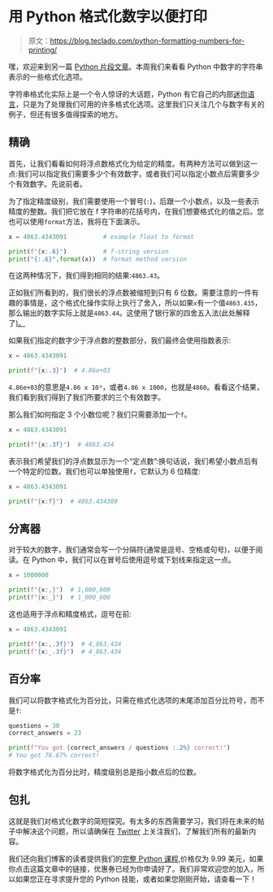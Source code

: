 # 用 Python 格式化数字以便打印

> 原文：<https://blog.teclado.com/python-formatting-numbers-for-printing/>

嘿，欢迎来到另一篇 [Python 片段文章](https://blog.teclado.com/tag/python-snippets/)。本周我们来看看 Python 中数字的字符串表示的一些格式化选项。

字符串格式化实际上是一个令人惊讶的大话题，Python 有它自己的内部[迷你语言](https://docs.python.org/3/library/string.html#format-specification-mini-language)，只是为了处理我们可用的许多格式化选项。这里我们只关注几个与数字有关的例子，但还有很多值得探索的地方。

## 精确

首先，让我们看看如何将浮点数格式化为给定的精度。有两种方法可以做到这一点:我们可以指定我们需要多少个有效数字，或者我们可以指定小数点后需要多少个有效数字。先说前者。

为了指定精度级别，我们需要使用一个冒号(`:`)，后跟一个小数点，以及一些表示精度的整数。我们把它放在 f 字符串的花括号内，在我们想要格式化的值之后。您也可以使用`format`方法，我将在下面演示。

```py
x = 4863.4343091          # example float to format

print(f"{x:.6}")          # f-string version
print("{:.6}".format(x))  # format method version 
```

在这两种情况下，我们得到相同的结果:`4863.43`。

正如我们所看到的，我们很长的浮点数被缩短到只有 6 位数。需要注意的一件有趣的事情是，这个格式化操作实际上执行了舍入，所以如果`x`有一个值`4863.435`，那么输出的数字实际上就是`4863.44`。这使用了银行家的四舍五入法(此处解释了[)。](https://blog.teclado.com/rounding-in-python/)

如果我们指定的数字少于浮点数的整数部分，我们最终会使用指数表示:

```py
x = 4863.4343091

print(f"{x:.3}")  # 4.86e+03 
```

`4.86e+03`的意思是`4.86 x 10³`，或者`4.86 x 1000`，也就是`4860`。看看这个结果，我们看到我们得到了我们所要求的三个有效数字。

那么我们如何指定 3 个小数位呢？我们只需要添加一个`f`。

```py
x = 4863.4343091

print(f"{x:.3f}")  # 4863.434 
```

表示我们希望我们的浮点数显示为一个“定点数”:换句话说，我们希望小数点后有一个特定的位数。我们也可以单独使用`f`，它默认为 6 位精度:

```py
x = 4863.4343091

print(f"{x:f}")  # 4863.434309 
```

## 分离器

对于较大的数字，我们通常会写一个分隔符(通常是逗号、空格或句号)，以便于阅读。在 Python 中，我们可以在冒号后使用逗号或下划线来指定这一点。

```py
x = 1000000

print(f"{x:,}")  # 1,000,000
print(f"{x:_}")  # 1_000_000 
```

这也适用于浮点和精度格式，逗号在前:

```py
x = 4863.4343091

print(f"{x:,.3f}")  # 4,863.434
print(f"{x:_.3f}")  # 4_863.434 
```

## 百分率

我们可以将数字格式化为百分比，只需在格式化选项的末尾添加百分比符号，而不是`f`:

```py
questions = 30
correct_answers = 23

print(f"You got {correct_answers / questions :.2%} correct!")
# You got 76.67% correct! 
```

将数字格式化为百分比时，精度级别总是指小数点后的位数。

## 包扎

这就是我们对格式化数字的简短探究。有太多的东西需要学习，我们将在未来的帖子中解决这个问题，所以请确保在 [Twitter](https://twitter.com/TecladoCode) 上关注我们，了解我们所有的最新内容。

我们还向我们博客的读者提供我们的[完整 Python 课程](https://go.tecla.do/complete-python-sale),价格仅为 9.99 美元，如果你点击这篇文章中的链接，优惠券已经为你申请好了。我们非常欢迎您的加入，所以如果您正在寻求提升您的 Python 技能，或者如果您刚刚开始，请查看一下！